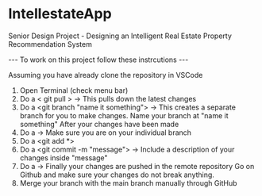 # IntellestateApp
Senior Design Project - Designing an Intelligent Real Estate Property Recommendation System

--- To work on this project follow these instrcutions ---

Assuming you have already clone the repository in VSCode
1. Open Terminal (check menu bar)
2. Do a < git pull > -> This pulls down the latest changes
3. Do a <git branch "name it something"> -> This creates a separate branch for you to make changes. Name your branch at "name it something"
After your changes have been made
4. Do a <git status> -> Make sure you are on your individual branch
5. Do a <git add *>
6. Do a <git commit -m "message"> -> Include a description of your changes inside "message"
7. Do a <git push> -> Finally your changes are pushed in the remote repository
Go on Github and make sure your changes do not break anything. 
8. Merge your branch with the main branch manually through GitHub

